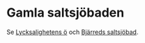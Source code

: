 # Gamla saltsjöbaden

Se [Lycksalighetens ö](Lycksalighetens%20ö.md) och [Bjärreds saltsjöbad](Bjärreds%20saltsjöbad.md).
